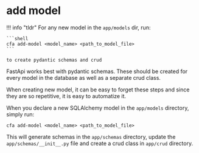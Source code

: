 # add model

!!! info "tldr"
    For any new model in the `app/models` dir, run:

    ```shell
    cfa add-model <model_name> <path_to_model_file>
    ```

    to create pydantic schemas and crud

FastApi works best with pydantic schemas. These should be created for every model in the database as well as a separate crud class.

When creating new model, it can be easy to forget these steps and since they are so repetitive, it is easy to automatize it.

When you declare a new SQLAlchemy model in the `app/models` directory, simply run:

```shell
cfa add-model <model_name> <path_to_model_file>
```

This will generate schemas in the `app/schemas` directory, update the `app/schemas/__init__.py` file and create a crud class in `app/crud` directory.

